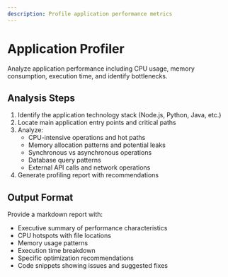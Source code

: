 ```yaml
---
description: Profile application performance metrics
---
```


# Application Profiler

Analyze application performance including CPU usage, memory consumption, execution time, and identify bottlenecks.

## Analysis Steps

1. Identify the application technology stack (Node.js, Python, Java, etc.)
2. Locate main application entry points and critical paths
3. Analyze:
   - CPU-intensive operations and hot paths
   - Memory allocation patterns and potential leaks
   - Synchronous vs asynchronous operations
   - Database query patterns
   - External API calls and network operations
4. Generate profiling report with recommendations

## Output Format

Provide a markdown report with:
- Executive summary of performance characteristics
- CPU hotspots with file locations
- Memory usage patterns
- Execution time breakdown
- Specific optimization recommendations
- Code snippets showing issues and suggested fixes
